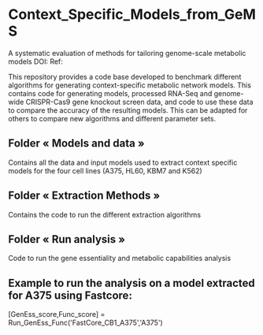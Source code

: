 # Context_Specific_Models_from_GeMS
A systematic evaluation of methods for tailoring genome-scale metabolic models
DOI: Ref:

This repository provides a code base developed to benchmark different algorithms for generating context-specific metabolic network models. This contains code for generating models, processed RNA-Seq and genome-wide CRISPR-Cas9 gene knockout screen data, and code to use these data to compare the accuracy of the resulting models. This can be adapted for others to compare new algorithms and different parameter sets.


## Folder « Models and data »
Contains all the data and input models used to extract context specific models for the four cell lines (A375, HL60, KBM7 and K562)

## Folder « Extraction Methods »
Contains the code to run the different extraction algorithms

## Folder « Run analysis »
Code to run the gene essentiality and metabolic capabilities analysis

## Example to run the analysis on a model extracted for A375 using Fastcore:
[GenEss_score,Func_score] = Run_GenEss_Func('FastCore_CB1_A375','A375')
